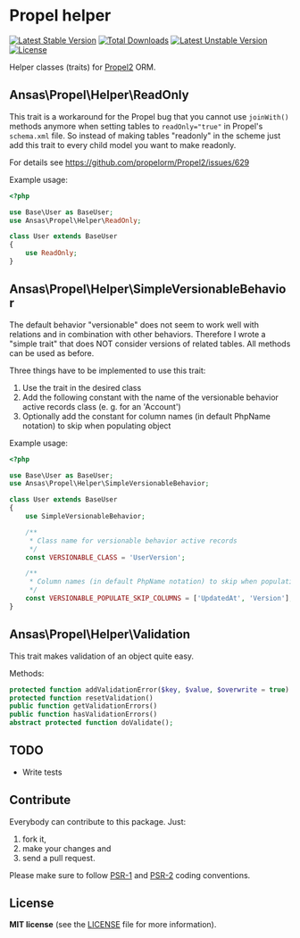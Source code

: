 # Propel helper

[![Latest Stable Version](https://poser.pugx.org/ansas/propel-helper/v/stable)](https://packagist.org/packages/ansas/propel-helper)
[![Total Downloads](https://poser.pugx.org/ansas/propel-helper/downloads)](https://packagist.org/packages/ansas/propel-helper)
[![Latest Unstable Version](https://poser.pugx.org/ansas/propel-helper/v/unstable)](https://packagist.org/packages/ansas/propel-helper)
[![License](https://poser.pugx.org/ansas/propel-helper/license)](https://packagist.org/packages/ansas/propel-helper)

Helper classes (traits) for [Propel2](https://github.com/propelorm/Propel2) ORM.


## Ansas\Propel\Helper\ReadOnly
This trait is a workaround for the Propel bug that you cannot use `joinWith()` methods anymore when setting tables to `readOnly="true"` in Propel's `schema.xml` file. So instead of making tables "readonly" in the scheme just add this trait to every child model you want to make readonly.

For details see https://github.com/propelorm/Propel2/issues/629

Example usage:
```php
<?php

use Base\User as BaseUser;
use Ansas\Propel\Helper\ReadOnly;

class User extends BaseUser
{
    use ReadOnly;
}
```


## Ansas\Propel\Helper\SimpleVersionableBehavior
The default behavior "versionable" does not seem to work well with relations and in combination with other behaviors.
Therefore I wrote a "simple trait" that does NOT consider versions of related tables. All methods can be used as
before.

Three things have to be implemented to use this trait:

1. Use the trait in the desired class
2. Add the following constant with the name of the versionable behavior active records class (e. g. for an 'Account')
3. Optionally add the constant for column names (in default PhpName notation) to skip when populating object

Example usage:
```php
<?php

use Base\User as BaseUser;
use Ansas\Propel\Helper\SimpleVersionableBehavior;

class User extends BaseUser
{
    use SimpleVersionableBehavior;

    /**
     * Class name for versionable behavior active records
     */
    const VERSIONABLE_CLASS = 'UserVersion';

    /**
     * Column names (in default PhpName notation) to skip when populating this with version entry
     */
    const VERSIONABLE_POPULATE_SKIP_COLUMNS = ['UpdatedAt', 'Version'];
}
```


## Ansas\Propel\Helper\Validation
This trait makes validation of an object quite easy.

Methods:
```php
protected function addValidationError($key, $value, $overwrite = true)
protected function resetValidation()
public function getValidationErrors()
public function hasValidationErrors()
abstract protected function doValidate();
```

## TODO
- Write tests


## Contribute

Everybody can contribute to this package. Just:

1. fork it,
2. make your changes and
3. send a pull request.

Please make sure to follow [PSR-1](https://github.com/php-fig/fig-standards/blob/master/accepted/PSR-1-basic-coding-standard.md) and [PSR-2](https://github.com/php-fig/fig-standards/blob/master/accepted/PSR-2-coding-style-guide.md) coding conventions.


## License

__MIT license__ (see the [LICENSE](LICENSE.md) file for more information).
